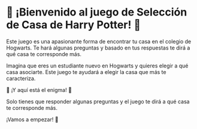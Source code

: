 # 🎉 ¡Bienvenido al juego de Selección de Casa de Harry Potter! 🎉

Este juego es una apasionante forma de encontrar tu casa en el colegio de Hogwarts. Te hará algunas preguntas y basado en tus respuestas te dirá a qué casa te corresponde más.

Imagina que eres un estudiante nuevo en Hogwarts y quieres elegir a qué casa asociarte. Este juego te ayudará a elegir la casa que más te caracteriza.

🎉 ¡Y aquí está el enigma! 🎉

Solo tienes que responder algunas preguntas y el juego te dirá a qué casa te corresponde más.

¡Vamos a empezar! 💫